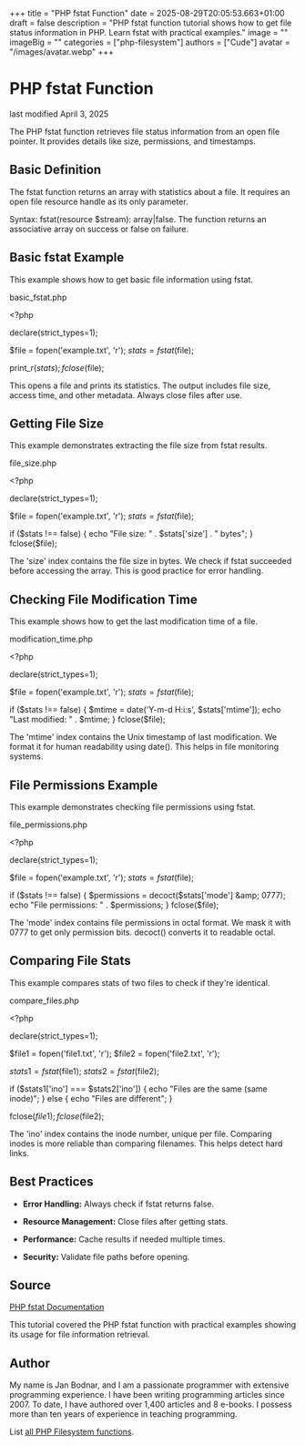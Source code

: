 +++
title = "PHP fstat Function"
date = 2025-08-29T20:05:53.663+01:00
draft = false
description = "PHP fstat function tutorial shows how to get file status information in PHP. Learn fstat with practical examples."
image = ""
imageBig = ""
categories = ["php-filesystem"]
authors = ["Cude"]
avatar = "/images/avatar.webp"
+++

# PHP fstat Function

last modified April 3, 2025

The PHP fstat function retrieves file status information from an
open file pointer. It provides details like size, permissions, and timestamps.

## Basic Definition

The fstat function returns an array with statistics about a file.
It requires an open file resource handle as its only parameter.

Syntax: fstat(resource $stream): array|false. The function returns
an associative array on success or false on failure.

## Basic fstat Example

This example shows how to get basic file information using fstat.

basic_fstat.php
  

&lt;?php

declare(strict_types=1);

$file = fopen('example.txt', 'r');
$stats = fstat($file);

print_r($stats);
fclose($file);

This opens a file and prints its statistics. The output includes file size,
access time, and other metadata. Always close files after use.

## Getting File Size

This example demonstrates extracting the file size from fstat results.

file_size.php
  

&lt;?php

declare(strict_types=1);

$file = fopen('example.txt', 'r');
$stats = fstat($file);

if ($stats !== false) {
    echo "File size: " . $stats['size'] . " bytes";
}
fclose($file);

The 'size' index contains the file size in bytes. We check if fstat succeeded
before accessing the array. This is good practice for error handling.

## Checking File Modification Time

This example shows how to get the last modification time of a file.

modification_time.php
  

&lt;?php

declare(strict_types=1);

$file = fopen('example.txt', 'r');
$stats = fstat($file);

if ($stats !== false) {
    $mtime = date('Y-m-d H:i:s', $stats['mtime']);
    echo "Last modified: " . $mtime;
}
fclose($file);

The 'mtime' index contains the Unix timestamp of last modification. We format
it for human readability using date(). This helps in file monitoring systems.

## File Permissions Example

This example demonstrates checking file permissions using fstat.

file_permissions.php
  

&lt;?php

declare(strict_types=1);

$file = fopen('example.txt', 'r');
$stats = fstat($file);

if ($stats !== false) {
    $permissions = decoct($stats['mode'] &amp; 0777);
    echo "File permissions: " . $permissions;
}
fclose($file);

The 'mode' index contains file permissions in octal format. We mask it with
0777 to get only permission bits. decoct() converts it to readable octal.

## Comparing File Stats

This example compares stats of two files to check if they're identical.

compare_files.php
  

&lt;?php

declare(strict_types=1);

$file1 = fopen('file1.txt', 'r');
$file2 = fopen('file2.txt', 'r');

$stats1 = fstat($file1);
$stats2 = fstat($file2);

if ($stats1['ino'] === $stats2['ino']) {
    echo "Files are the same (same inode)";
} else {
    echo "Files are different";
}

fclose($file1);
fclose($file2);

The 'ino' index contains the inode number, unique per file. Comparing inodes
is more reliable than comparing filenames. This helps detect hard links.

## Best Practices

- **Error Handling:** Always check if fstat returns false.

- **Resource Management:** Close files after getting stats.

- **Performance:** Cache results if needed multiple times.

- **Security:** Validate file paths before opening.

## Source

[PHP fstat Documentation](https://www.php.net/manual/en/function.fstat.php)

This tutorial covered the PHP fstat function with practical
examples showing its usage for file information retrieval.

## Author

My name is Jan Bodnar, and I am a passionate programmer with extensive
programming experience. I have been writing programming articles since 2007.
To date, I have authored over 1,400 articles and 8 e-books. I possess more
than ten years of experience in teaching programming.

List [all PHP Filesystem functions](/php/#php-fs).